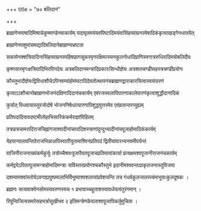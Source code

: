+++
title = "७० बलिदानं"

+++

ब्राह्मणेनमाषादिमिश्रान्नेकूष्माण्डेनवाकार्यम् यदाघृतमयंयवपिष्टादिमयंवासिंहव्याघ्रनरमेषादिकंकृत्वाखड्‌गेनधातयेत्

ब्राह्मणेनपशुमांसमद्यादिबलिदानेब्राह्मण्यभ्रष्टता

सकामेनक्शत्रियादिनासिंहव्याघ्रनरमहिषछागसूकरमृगपक्षिमत्स्यनकुलगोधादिप्राणिस्वगात्ररुधिरादिमयोबलिर्देयः

कृष्णसारमृगःक्षत्रियादिभिरपिनदेयः अत्रबलिदानमन्त्रादिप्रकारःसिन्धौज्ञेयः अत्रशतचण्डीसहस्त्रचण्डीप्रयोगः

कौस्तुभादौज्ञेयःद्विविधाशौचेऽपिनवम्यांहोमंघटादिदेवतोत्थापनंचब्राह्मणद्वाराकारयित्वास्वयंपारणं

कृत्वाऽऽशौचान्तेब्राह्मणभोजनंदक्षिणादिदानंचकार्यम् एवंरजस्वलापिपारणाकालेपारणंकृत्वाशुद्धौदानादिकं

कुर्यात् विधवायास्तुरजोदोषे भोजननिषेधात्पारणापिशुद्धयुत्तरमेव एवंव्रतान्तरप्युह्यम्

प्रतिपदादियावदष्टमीलोहाभिसारिकंकर्मराज्ञांविहितम्

तत्रछत्रचामरादिराजचिह्नांगजाश्वादीनांचापादिशस्त्राणांदुन्दुभ्यादीनांचपूजाहोमादिकंकार्यम्

येहयान्पालयन्तितेराजभिन्नाअपिस्वातीयुतामाश्विनप्रतिपदं द्वितीयांवारभ्यनवमीपर्यन्तं

वाजिनीराजनाख्यंकर्मकुर्युः तत्रोच्चैश्रवःपूजारैवतपूजाचप्रतिमायांकार्या प्रत्यक्षमश्वपूजानीराजनंचकार्यम्

कर्मद्वयेऽपितत्पूजामन्त्राहोमादिमन्त्राः सविस्तरप्रयोगश्चकौस्तुभे इदानीमश्ववन्तःप्राकृतजनास्तुविजया

दशम्यामश्वांस्तोयेऽवगाह्यपुष्पमालाभिर्विभूष्याश्वशलायांप्रवेशयन्ति तत्र गंधर्वकुलजातस्त्वंमाभूयाःकुलदूषकः ।

ब्रह्मणः सत्यवाक्येनसोमस्यवरुणस्यच १ प्रभावाच्चहूताशस्यावर्धयत्वंतुरंगमान् ।

रिपून्विजित्यसमरेसहभर्त्रासुखीभव २ इतिमन्त्रेणकेवलाश्वपूजापिकर्तुमुचिता ।
